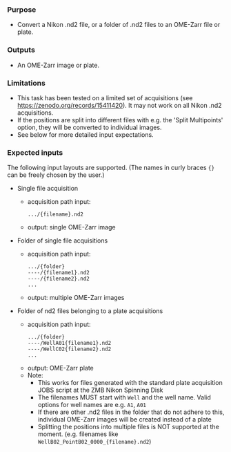 ### Purpose
- Convert a Nikon .nd2 file, or a folder of .nd2 files to an OME-Zarr file or plate.

### Outputs
- An OME-Zarr image or plate.

### Limitations
- This task has been tested on a limited set of acquisitions (see https://zenodo.org/records/15411420). It may not work on all Nikon .nd2 acquisitions.
- If the positions are split into different files with e.g. the 'Split Multipoints' option, they will be converted to individual images.
- See below for more detailed input expectations.

### Expected inputs
The following input layouts are supported. (The names in curly braces `{}` can be freely chosen by the user.)

- Single file acquisition
	- acquisition path input:
		```text
		.../{filename}.nd2
		```
	- output: single OME-Zarr image

- Folder of single file acquisitions
	- acquisition path input:
		```text
		.../{folder}
		----/{filename1}.nd2
		----/{filename2}.nd2
		...
		```
	- output: multiple OME-Zarr images

- Folder of nd2 files belonging to a plate acquisitions
	- acquisition path input:
		```text
		.../{folder}
		----/WellA01{filename1}.nd2
		----/WellC02{filename2}.nd2
		...
		```
	- output: OME-Zarr plate
	- Note:
		- This works for files generated with the standard plate acquisition JOBS script at the ZMB Nikon Spinning Disk
		- The filenames MUST start with `Well` and the well name. Valid options for well names are e.g. `A1`, `A01`
		- If there are other .nd2 files in the folder that do not adhere to this, individual OME-Zarr images will be created instead of a plate
		- Splitting the positions into multiple files is NOT supported at the moment. (e.g. filenames like `WellB02_PointB02_0000_{filename}.nd2`)
